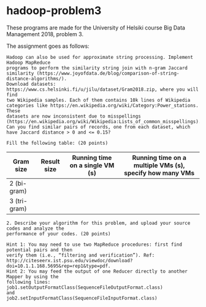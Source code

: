 # hadoop-problem3

These programs are made for the University of Helsiki course Big Data Management 2018, problem 3.

The assignment goes as follows:
```
Hadoop can also be used for approximate string processing. Implement Hadoop MapReduce
programs to perform the similarity string join with n-gram Jaccard similarity (https://www.joyofdata.de/blog/comparison-of-string-distance-algorithms/).
Download datasets: https://www.cs.helsinki.fi/u/jilu/dataset/Gram2018.zip, where you will find
two Wikipedia samples. Each of them contains 10k lines of Wikipedia categories like https://en.wikipedia.org/wiki/Category:Power_stations. These
datasets are now inconsistent due to misspellings (https://en.wikipedia.org/wiki/Wikipedia:Lists_of_common_misspellings).
Can you find similar pairs of records, one from each dataset, which have Jaccard distance > 0 and <= 0.15​?

Fill the following table: (20 points)
```
| Gram size | Result size | Running time on a single VM (s) | Running time on a multiple VMs (s), specify how many VMs |
| --------- | ----------- | ------------------------------- | -------------------------------------------------------- |
| 2 (bi-gram) | | | |
| 3 (tri-gram) | | | |
```
2. Describe your algorithm for this problem, and upload your source codes and analyze the
performance of your codes. (20 points)

Hint 1: You may need to use two MapReduce procedures: first find potential pairs and then
verify them (i.e., “filtering and verification”). Ref: http://citeseerx.ist.psu.edu/viewdoc/download?doi=10.1.1.168.5695&rep=rep1&type=pdf.
Hint 2: You may feed the output of one Reducer directly to another Mapper by using the
following lines:
job1.setOutputFormatClass(SequenceFileOutputFormat.class)
and
job2.setInputFormatClass(SequenceFileInputFormat.class)
```
